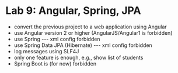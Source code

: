 # Lab 9: Angular, Spring, JPA 

- convert the previous project to a web application using Angular
- use Angular version 2 or higher (AngularJS/Angular1 is forbidden)
- use Spring --- xml config forbidden
- use Spring Data JPA (Hibernate) --- xml config forbidden
- log messages using SLF4J
- only one feature is enough, e.g., show list of students
- Spring Boot is (for now) forbidden
